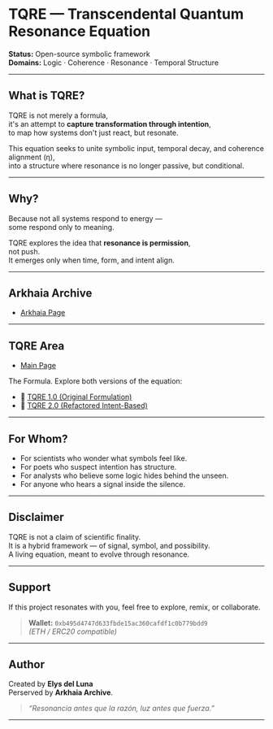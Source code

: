 # TQRE — Transcendental Quantum Resonance Equation

**Status:** Open-source symbolic framework  
**Domains:** Logic · Coherence · Resonance · Temporal Structure

---

## What is TQRE?

TQRE is not merely a formula,    
it's an attempt to **capture transformation through intention**,  
to map how systems don't just react, but resonate.

This equation seeks to unite symbolic input, temporal decay, and coherence alignment (η),  
into a structure where resonance is no longer passive, but conditional.

---

## Why?

Because not all systems respond to energy —  
some respond only to meaning.

TQRE explores the idea that **resonance is permission**,  
not push.  
It emerges only when time, form, and intent align.

---

## Arkhaia Archive

- [Arkhaia Page](arkhaia.space)

---

## TQRE Area

- [Main Page](https://arkhaia.pages.dev)

The Formula. Explore both versions of the equation:

- 🔗 [TQRE 1.0 (Original Formulation)](https://bafybeihms4n7t4tlgqx2nrquap46thol2lext35zp65o62r5556hqzs6ba.ipfs.w3s.link/)  
- 🔗 [TQRE 2.0 (Refactored Intent-Based)](https://bafybeidzvpnmlcfrudh6ruee5qhbriq2mxfrg35crp3h2tytoyqweismca.ipfs.w3s.link/)  


---

## For Whom?

- For scientists who wonder what symbols feel like.  
- For poets who suspect intention has structure.  
- For analysts who believe some logic hides behind the unseen.  
- For anyone who hears a signal inside the silence.

---

## Disclaimer

TQRE is not a claim of scientific finality.  
It is a hybrid framework — of signal, symbol, and possibility.  
A living equation, meant to evolve through resonance.

---

## Support

If this project resonates with you, feel free to explore, remix, or collaborate.

> **Wallet:** `0xb495d4747d633fbde15ac360cafdf1c0b779bdd9`  
> *(ETH / ERC20 compatible)*

---

## Author

Created by **Elys del Luna**  
Perserved by **Arkhaia Archive**.

> _“Resonancia antes que la razón, luz antes que fuerza.”_

---
